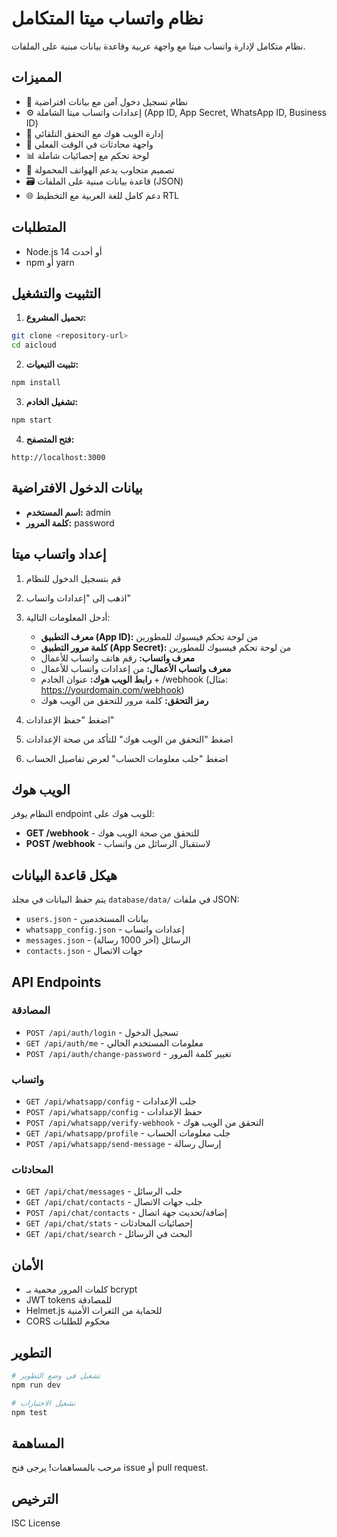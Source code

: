 # نظام واتساب ميتا المتكامل

نظام متكامل لإدارة واتساب ميتا مع واجهة عربية وقاعدة بيانات مبنية على الملفات.

## المميزات

- 🔐 نظام تسجيل دخول آمن مع بيانات افتراضية
- ⚙️ إعدادات واتساب ميتا الشاملة (App ID, App Secret, WhatsApp ID, Business ID)
- 🔗 إدارة الويب هوك مع التحقق التلقائي
- 💬 واجهة محادثات في الوقت الفعلي
- 📊 لوحة تحكم مع إحصائيات شاملة
- 📱 تصميم متجاوب يدعم الهواتف المحمولة
- 🗃️ قاعدة بيانات مبنية على الملفات (JSON)
- 🌐 دعم كامل للغة العربية مع التخطيط RTL

## المتطلبات

- Node.js 14 أو أحدث
- npm أو yarn

## التثبيت والتشغيل

1. **تحميل المشروع:**
```bash
git clone <repository-url>
cd aicloud
```

2. **تثبيت التبعيات:**
```bash
npm install
```

3. **تشغيل الخادم:**
```bash
npm start
```

4. **فتح المتصفح:**
```
http://localhost:3000
```

## بيانات الدخول الافتراضية

- **اسم المستخدم:** admin
- **كلمة المرور:** password

## إعداد واتساب ميتا

1. قم بتسجيل الدخول للنظام
2. اذهب إلى "إعدادات واتساب"
3. أدخل المعلومات التالية:
   - **معرف التطبيق (App ID):** من لوحة تحكم فيسبوك للمطورين
   - **كلمة مرور التطبيق (App Secret):** من لوحة تحكم فيسبوك للمطورين
   - **معرف واتساب:** رقم هاتف واتساب للأعمال
   - **معرف واتساب الأعمال:** من إعدادات واتساب للأعمال
   - **رابط الويب هوك:** عنوان الخادم + /webhook (مثال: https://yourdomain.com/webhook)
   - **رمز التحقق:** كلمة مرور للتحقق من الويب هوك

4. اضغط "حفظ الإعدادات"
5. اضغط "التحقق من الويب هوك" للتأكد من صحة الإعدادات
6. اضغط "جلب معلومات الحساب" لعرض تفاصيل الحساب

## الويب هوك

النظام يوفر endpoint للويب هوك على:
- **GET /webhook** - للتحقق من صحة الويب هوك
- **POST /webhook** - لاستقبال الرسائل من واتساب

## هيكل قاعدة البيانات

يتم حفظ البيانات في مجلد `database/data/` في ملفات JSON:

- `users.json` - بيانات المستخدمين
- `whatsapp_config.json` - إعدادات واتساب
- `messages.json` - الرسائل (آخر 1000 رسالة)
- `contacts.json` - جهات الاتصال

## API Endpoints

### المصادقة
- `POST /api/auth/login` - تسجيل الدخول
- `GET /api/auth/me` - معلومات المستخدم الحالي
- `POST /api/auth/change-password` - تغيير كلمة المرور

### واتساب
- `GET /api/whatsapp/config` - جلب الإعدادات
- `POST /api/whatsapp/config` - حفظ الإعدادات
- `POST /api/whatsapp/verify-webhook` - التحقق من الويب هوك
- `GET /api/whatsapp/profile` - جلب معلومات الحساب
- `POST /api/whatsapp/send-message` - إرسال رسالة

### المحادثات
- `GET /api/chat/messages` - جلب الرسائل
- `GET /api/chat/contacts` - جلب جهات الاتصال
- `POST /api/chat/contacts` - إضافة/تحديث جهة اتصال
- `GET /api/chat/stats` - إحصائيات المحادثات
- `GET /api/chat/search` - البحث في الرسائل

## الأمان

- كلمات المرور محمية بـ bcrypt
- JWT tokens للمصادقة
- Helmet.js للحماية من الثغرات الأمنية
- CORS محكوم للطلبات

## التطوير

```bash
# تشغيل في وضع التطوير
npm run dev

# تشغيل الاختبارات
npm test
```

## المساهمة

مرحب بالمساهمات! يرجى فتح issue أو pull request.

## الترخيص

ISC License